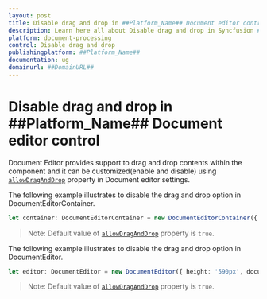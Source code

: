```yaml
---
layout: post
title: Disable drag and drop in ##Platform_Name## Document editor control | Syncfusion
description: Learn here all about Disable drag and drop in Syncfusion ##Platform_Name## Document editor control of Syncfusion Essential JS 2 and more.
platform: document-processing
control: Disable drag and drop 
publishingplatform: ##Platform_Name##
documentation: ug
domainurl: ##DomainURL##
---
```


# Disable drag and drop in ##Platform_Name## Document editor control

Document Editor provides support to drag and drop contents within the component and it can be customized(enable and disable) using [`allowDragAndDrop`](../../api/document-editor-container/documenteditorsettings/#allowDragAndDrop) property in Document editor settings.

The following example illustrates to disable the drag and drop option in DocumentEditorContainer.

```ts
let container: DocumentEditorContainer = new DocumentEditorContainer({ enableToolbar: true, height: '590px', documentEditorSettings: { allowDragAndDrop: false } });
```

>Note: Default value of [`allowDragAndDrop`](../../api/document-editor-container/#documenteditorsettings/#allowDragAndDrop) property is `true`.

The following example illustrates to disable the drag and drop option in DocumentEditor.

```ts
let editor: DocumentEditor = new DocumentEditor({ height: '590px', documentEditorSettings: { allowDragAndDrop: false } });
```

>Note: Default value of [`allowDragAndDrop`](../../api/document-editor/#documenteditorsettings/#allowDragAndDrop) property is `true`.